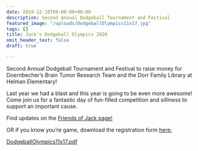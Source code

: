 ```yaml
---
date: 2019-12-18T09:00:00+00:00
description: Second Annual Dodgeball Tournament and Festival
featured_image: "/uploads/DodgeballOlympics11x17.jpg"
tags: []
title: Jack's Dodgeball Olympics 2020
omit_header_text: false
draft: true

---
```

Second Annual Dodgeball Tournament and Festival to raise money for Doernbecher’s Brain Tumor Research Team and the Dorr Family Library at Helman Elementary!

Last year we had a blast and this year is going to be even more awesome! Come join us for a fantastic day of fun-filled competition and silliness to support an important cause.

Find updates on the [Friends of Jack page!](https://www.facebook.com/groups/262701727595775/)

OR if you know you’re game, download the registration form [here:](https://drive.google.com/file/d/1Vf6tUn4r3oFfy2hd9KT0PSI-RXYk8zFf/view?usp=sharing)

[DodgeballOlympics11x17.pdf](https://app.forestry.io/sites/y1eoooklm1fmow/body-media//uploads/DodgeballOlympics11x17.pdf "DodgeballOlympics11x17.pdf")